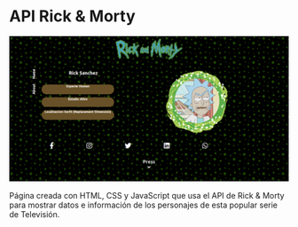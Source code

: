 # API Rick & Morty
![Image text](https://raw.githubusercontent.com/AlanDannS/APIRick-Morty/master/principalRick.png)


Página creada con HTML, CSS y JavaScript que usa el API de Rick & Morty para mostrar datos e información de los personajes de esta popular serie de Televisión.
